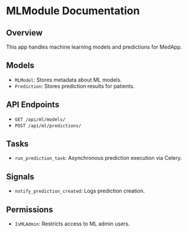 # MLModule Documentation

## Overview
This app handles machine learning models and predictions for MedApp.

## Models
- `MLModel`: Stores metadata about ML models.
- `Prediction`: Stores prediction results for patients.

## API Endpoints
- `GET /api/ml/models/`
- `POST /api/ml/predictions/`

## Tasks
- `run_prediction_task`: Asynchronous prediction execution via Celery.

## Signals
- `notify_prediction_created`: Logs prediction creation.

## Permissions
- `IsMLAdmin`: Restricts access to ML admin users.
